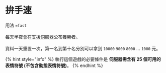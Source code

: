# 拚手速

用法 `=fast`\
\
每天半夜會在[支援伺服器](https://discord.gg/X4QCqNkGWA)公布獲勝者。\
\
資料一天重置一次，第一名到第十名分別可以拿到 `10000` `9000` `8000` ... `1000` 元。

{% hint style="info" %}
執行這個遊戲的必要條件是 **伺服器需含有 25 個可用的表情符號 (不包含動態表情符號)**。
{% endhint %}
